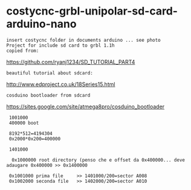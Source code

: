 # costycnc-grbl-unipolar-sd-card-arduino-nano
    insert costycnc folder in documents arduino ... see photo
    Project for include sd card to grbl 1.1h
    copied from:
https://github.com/ryanj1234/SD_TUTORIAL_PART4

    beautiful tutorial about sdcard:
http://www.edproject.co.uk/18Series15.html

    cosduino bootloader from sdcard
https://sites.google.com/site/atmega8pro/cosduino_bootloader   

     1001000 
     400000 boot

     8192*512=4194304
     0x2000*0x200=400000

     1401000

      0x1000000 root directory (penso che e offset da 0x400000... deve adaugare 0x400000 >> 0x1400000

     0x1001000 prima file     >> 1401000/200=sector A008 
     0x1002000 seconda file   >> 1402000/200=sector A010
